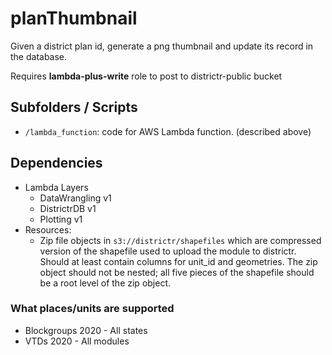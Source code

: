 # planThumbnail

Given a district plan id, generate a png thumbnail and update its record in the database.

Requires **lambda-plus-write** role to post to districtr-public bucket

## Subfolders  / Scripts

* `/lambda_function`: code for AWS Lambda function. (described above)

## Dependencies
* Lambda Layers
    * DataWrangling v1
    * DistrictrDB v1
    * Plotting v1
* Resources:
    * Zip file objects in `s3://districtr/shapefiles` which are compressed version of the shapefile
    used to upload the module to districtr.  Should at least contain columns for unit_id and
    geometries.  The zip object should not be nested; all five pieces of the shapefile should be a
    root level of the zip object.

### What places/units are supported

* Blockgroups 2020 - All states
* VTDs 2020 - All modules
